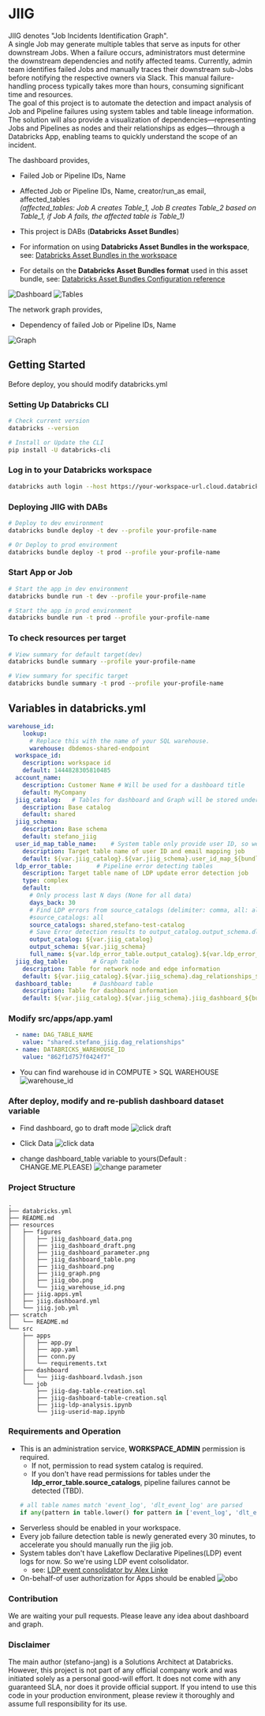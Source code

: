 # JIIG 

JIIG denotes "Job Incidents Identification Graph". <br>
A single Job may generate multiple tables that serve as inputs for other downstream Jobs. When a failure occurs, administrators must determine the downstream dependencies and notify affected teams. Currently, admin team identifies failed Jobs and manually traces their downstream sub-Jobs before notifying the respective owners via Slack. This manual failure-handling process typically takes more than hours, consuming significant time and resources. <br>
The goal of this project is to automate the detection and impact analysis of Job and Pipeline failures using system tables and table lineage information. The solution will also provide a visualization of dependencies—representing Jobs and Pipelines as nodes and their relationships as edges—through a Databricks App, enabling teams to quickly understand the scope of an incident.

The dashboard provides,
- Failed Job or Pipeline IDs, Name
- Affected Job or Pipeline IDs, Name, creator/run_as email, affected_tables <br>
_(affected_tables: Job A creates Table_1, Job B creates Table_2 based on Table_1, if Job A fails, the affected table is Table_1)_

- This project is DABs (**Databricks Asset Bundles**)
- For information on using **Databricks Asset Bundles in the workspace**, see: [Databricks Asset Bundles in the workspace](https://docs.databricks.com/aws/en/dev-tools/bundles/workspace-bundles)
- For details on the **Databricks Asset Bundles format** used in this asset bundle, see: [Databricks Asset Bundles Configuration reference](https://docs.databricks.com/aws/en/dev-tools/bundles/reference)

![Dashboard](resources/figures/jiig_dashboard.png)
![Tables](resources/figures/jiig_dashboard_table.png)

The network graph provides,
- Dependency of failed Job or Pipeline IDs, Name

![Graph](resources/figures/jiig_graph.png)

## Getting Started
Before deploy, you should modify databricks.yml
### Setting Up Databricks CLI
```bash
# Check current version
databricks --version

# Install or Update the CLI
pip install -U databricks-cli
```

### Log in to your Databricks workspace
```bash
databricks auth login --host https://your-workspace-url.cloud.databricks.com --profile your-profile-name
```

### Deploying JIIG with DABs
```bash
# Deploy to dev environment
databricks bundle deploy -t dev --profile your-profile-name

# Or Deploy to prod environment
databricks bundle deploy -t prod --profile your-profile-name
```

### Start App or Job
```bash
# Start the app in dev environment
databricks bundle run -t dev --profile your-profile-name

# Start the app in prod environment
databricks bundle run -t prod --profile your-profile-name 
```

### To check resources per target
```bash
# View summary for default target(dev)
databricks bundle summary --profile your-profile-name

# View summary for specific target
databricks bundle summary -t prod --profile your-profile-name
```

## Variables in databricks.yml
```yaml
warehouse_id:
    lookup:
      # Replace this with the name of your SQL warehouse.
      warehouse: dbdemos-shared-endpoint
  workspace_id:
    description: workspace id
    default: 1444828305810485
  account_name:
    description: Customer Name # Will be used for a dashboard title
    default: MyCompany 
  jiig_catalog:   # Tables for dashboard and Graph will be stored under jiig_catalog
    description: Base catalog
    default: shared
  jiig_schema:
    description: Base schema
    default: stefano_jiig
  user_id_map_table_name:    # System table only provide user ID, so we have to map it to email
    description: Target table name of user ID and email mapping job
    default: ${var.jiig_catalog}.${var.jiig_schema}.user_id_map_${bundle.target}
  ldp_error_table:       # Pipeline error detecting tables
    description: Target table name of LDP update error detection job
    type: complex
    default:
      # Only process last N days (None for all data)
      days_back: 30
      # Find LDP errors from source_catalogs (delimiter: comma, all: all)
      #source_catalogs: all
      source_catalogs: shared,stefano-test-catalog
      # Save Error detection results to output_catalog.output_schema.dlt_error_analysis
      output_catalog: ${var.jiig_catalog}
      output_schema: ${var.jiig_schema}
      full_name: ${var.ldp_error_table.output_catalog}.${var.ldp_error_table.output_schema}.dlt_error_analysis
  jiig_dag_table:       # Graph table
    description: Table for network node and edge information
    default: ${var.jiig_catalog}.${var.jiig_schema}.dag_relationships_${bundle.target}
  dashboard_table:      # Dashboard table
    description: Table for dashboard information
    default: ${var.jiig_catalog}.${var.jiig_schema}.jiig_dashboard_${bundle.target}
```

### Modify src/apps/app.yaml
```yaml
  - name: DAG_TABLE_NAME
    value: "shared.stefano_jiig.dag_relationships"
  - name: DATABRICKS_WAREHOUSE_ID
    value: "862f1d757f0424f7"
```
- You can find warehouse id in COMPUTE > SQL WAREHOUSE
![warehouse_id](resources/figures/jiig_warehouse_id.png)

### After deploy, modify and re-publish dashboard dataset variable
- Find dashboard, go to draft mode 
![click draft](resources/figures/jiig_dashboard_draft.png)

- Click Data
![click data](resources/figures/jiig_dashboard_data.png)

- change dashboard_table variable to yours(Default : CHANGE.ME.PLEASE)
![change parameter](resources/figures/jiig_dashboard_parameter.png)

### Project Structure
```
.
├── databricks.yml
├── README.md
├── resources
│   ├── figures
│   │   ├── jiig_dashboard_data.png
│   │   ├── jiig_dashboard_draft.png
│   │   ├── jiig_dashboard_parameter.png
│   │   ├── jiig_dashboard_table.png
│   │   ├── jiig_dashboard.png
│   │   ├── jiig_graph.png
│   │   ├── jiig_obo.png
│   │   └── jiig_warehouse_id.png
│   ├── jiig.apps.yml
│   ├── jiig.dashboard.yml
│   └── jiig.job.yml
├── scratch
│   └── README.md
└── src
    ├── apps
    │   ├── app.py
    │   ├── app.yaml
    │   ├── conn.py
    │   └── requirements.txt
    ├── dashboard
    │   └── jiig-dashboard.lvdash.json
    └── job
        ├── jiig-dag-table-creation.sql
        ├── jiig-dashboard-table-creation.sql
        ├── jiig-ldp-analysis.ipynb
        └── jiig-userid-map.ipynb
```

### Requirements and Operation
* This is an administration service, **WORKSPACE_ADMIN** permission is required.
   * If not, permission to read system catalog is required.
   * If you don't have read permissions for tables under the **ldp_error_table.source_catalogs**, pipeline failures cannot be detected (TBD).
   ```python
   # all table names match 'event_log', 'dlt_event_log' are parsed
   if any(pattern in table.lower() for pattern in ['event_log', 'dlt_event_log'])
   ```
* Serverless should be enabled in your workspace.
* Every job failure detection table is newly generated every 30 minutes, to accelerate you should manually run the jiig job.
* System tables don't have Lakeflow Declarative Pipelines(LDP) event logs for now. So we're using LDP event colsolidator.
   * see: [LDP event consolidator by Alex Linke](https://github.com/alinke5/LDP_eventLog_consolidator)
* On-behalf-of user authorization for Apps should be enabled
   ![obo](resources/figures/jiig_obo.png)

### Contribution
We are waiting your pull requests. Please leave any idea about dashboard and graph.

### Disclaimer
The main author (stefano-jang) is a Solutions Architect at Databricks. However, this project is not part of any official company work and was initiated solely as a personal good-will effort. It does not come with any guaranteed SLA, nor does it provide official support. If you intend to use this code in your production environment, please review it thoroughly and assume full responsibility for its use.